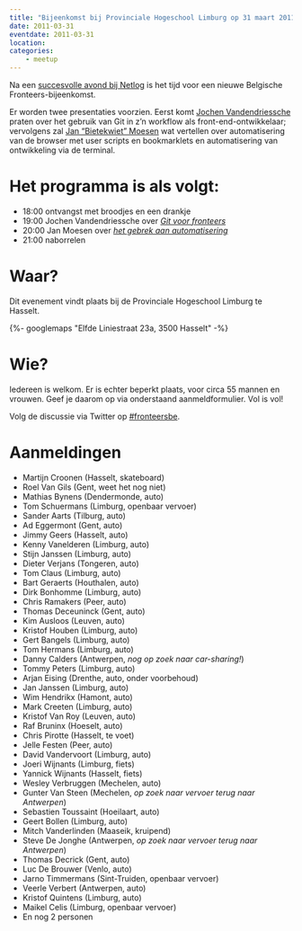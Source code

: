 ```yaml
---
title: "Bijeenkomst bij Provinciale Hogeschool Limburg op 31 maart 2011"
date: 2011-03-31
eventdate: 2011-03-31
location:
categories:
    - meetup
---
```

Na een [succesvolle avond bij Netlog](/bijeenkomsten/2010/netlog) is het tijd voor een nieuwe Belgische Fronteers-bijeenkomst.

Er worden twee presentaties voorzien. Eerst komt [Jochen Vandendriessche](http://joggink.be/) praten over het gebruik van Git in z’n workflow als front-end-ontwikkelaar; vervolgens zal [Jan “Bietekwiet” Moesen](http://jan.moesen.nu/) wat vertellen over automatisering van de browser met user scripts en bookmarklets en automatisering van ontwikkeling via de terminal.

# Het programma is als volgt:

* 18:00 ontvangst met broodjes en een drankje
* 19:00 Jochen Vandendriessche over _[Git voor fronteers](http://www.slideshare.net/joggink/git-7491152)_
* 20:00 Jan Moesen over _[het gebrek aan automatisering](http://jan.moesen.nu/presentaties/klik-hier-niet-fronteers-2011/)_
* 21:00 naborrelen

# Waar?

Dit evenement vindt plaats bij de Provinciale Hogeschool Limburg te Hasselt.

{%- googlemaps "Elfde Liniestraat 23a, 3500 Hasselt" -%}

# Wie?

Iedereen is welkom. Er is echter beperkt plaats, voor circa 55 mannen en vrouwen. Geef je daarom op via onderstaand aanmeldformulier. Vol is vol!

Volg de discussie via Twitter op [#fronteersbe](https://twitter.com/search?q=%23fronteersbe).

# Aanmeldingen

* Martijn Croonen (Hasselt, skateboard)
* Roel Van Gils (Gent, weet het nog niet)
* Mathias Bynens (Dendermonde, auto)
* Tom Schuermans (Limburg, openbaar vervoer)
* Sander Aarts (Tilburg, auto)
* Ad Eggermont (Gent, auto)
* Jimmy Geers (Hasselt, auto)
* Kenny Vanelderen (Limburg, auto)
* Stijn Janssen (Limburg, auto)
* Dieter Verjans (Tongeren, auto)
* Tom Claus (Limburg, auto)
* Bart Geraerts (Houthalen, auto)
* Dirk Bonhomme (Limburg, auto)
* Chris Ramakers (Peer, auto)
* Thomas Deceuninck (Gent, auto)
* Kim Ausloos (Leuven, auto)
* Kristof Houben (Limburg, auto)
* Gert Bangels (Limburg, auto)
* Tom Hermans (Limburg, auto)
* Danny Calders (Antwerpen, *nog op zoek naar car-sharing!*)
* Tommy Peters (Limburg, auto)
* Arjan Eising (Drenthe, auto, onder voorbehoud)
* Jan Janssen (Limburg, auto)
* Wim Hendrikx (Hamont, auto)
* Mark Creeten (Limburg, auto)
* Kristof Van Roy (Leuven, auto)
* Raf Bruninx (Hoeselt, auto)
* Chris Pirotte (Hasselt, te voet)
* Jelle Festen (Peer, auto)
* David Vandervoort (Limburg, auto)
* Joeri Wijnants (Limburg, fiets)
* Yannick Wijnants (Hasselt, fiets)
* Wesley Verbruggen (Mechelen, auto)
* Gunter Van Steen (Mechelen, *op zoek naar vervoer terug naar Antwerpen*)
* Sebastien Toussaint (Hoeilaart, auto)
* Geert Bollen (Limburg, auto)
* Mitch Vanderlinden (Maaseik, kruipend)
* Steve De Jonghe (Antwerpen, *op zoek naar vervoer terug naar Antwerpen*)
* Thomas Decrick (Gent, auto)
* Luc De Brouwer (Venlo, auto)
* Jarno Timmermans (Sint-Truiden, openbaar vervoer)
* Veerle Verbert (Antwerpen, auto)
* Kristof Quintens (Limburg, auto)
* Maikel Celis (Limburg, openbaar vervoer)
* En nog 2 personen



